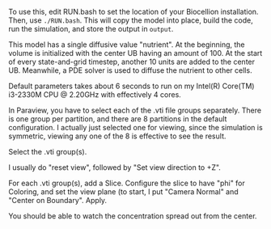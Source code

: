 To use this, edit RUN.bash to set the location of your
Biocellion installation.  Then, use `./RUN.bash`.  This
will copy the model into place, build the code, run the
simulation, and store the output in `output`.

This model has a single diffusive value "nutrient".  At the
beginning, the volume is initialized with the center UB
having an amount of 100.  At the start of every state-and-grid
timestep, another 10 units are added to the center UB.  Meanwhile,
a PDE solver is used to diffuse the nutrient to other cells.

Default parameters takes about 6 seconds to run on my
Intel(R) Core(TM) i3-2330M CPU @ 2.20GHz with effectively
4 cores.

In Paraview, you have to select each of the .vti file groups
separately.  There is one group per partition, and there are
8 partitions in the default configuration.  I actually just
selected one for viewing, since the simulation is symmetric,
viewing any one of the 8 is effective to see the result.

Select the .vti group(s).

I usually do "reset view", followed by "Set view direction to +Z".

For each .vti group(s), add a Slice.  Configure the slice to
have "phi" for Coloring, and set the view plane (to start, I
put "Camera Normal" and "Center on Boundary".  Apply.

You should be able to watch the concentration spread out from
the center.

